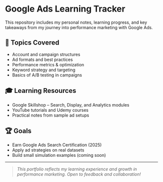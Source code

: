 # Google Ads Learning Tracker

This repository includes my personal notes, learning progress, and key takeaways from my journey into performance marketing with Google Ads.

## 📌 Topics Covered

- Account and campaign structures  
- Ad formats and best practices  
- Performance metrics & optimization  
- Keyword strategy and targeting  
- Basics of A/B testing in campaigns

## 🎓 Learning Resources

- Google Skillshop – Search, Display, and Analytics modules  
- YouTube tutorials and Udemy courses  
- Practical notes from sample ad setups

## 🏆 Goals

- Earn Google Ads Search Certification (2025)  
- Apply ad strategies on real datasets  
- Build small simulation examples (coming soon)

---

> *This portfolio reflects my learning experience and growth in performance marketing. Open to feedback and collaboration!*
